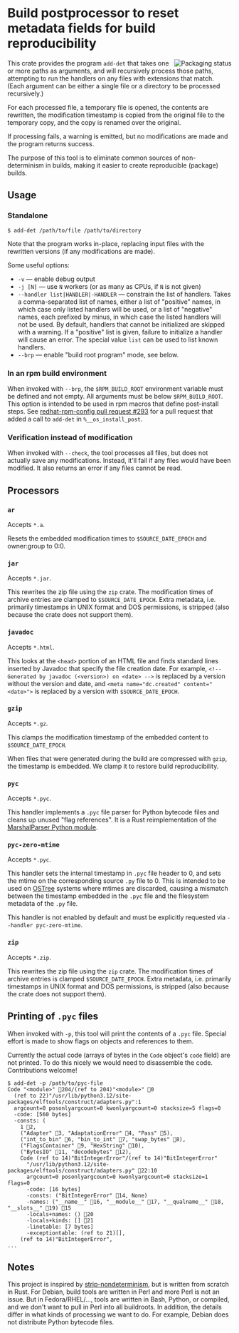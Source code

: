 # Build postprocessor to reset metadata fields for build reproducibility

<a href="https://repology.org/project/add-determinism/versions">
    <img src="https://repology.org/badge/vertical-allrepos/add-determinism.svg" alt="Packaging status" align="right">
</a>

This crate provides the program `add-det` that takes one or more paths as arguments,
and will recursively process those paths,
attempting to run the handlers on any files with extensions that match.
(Each argument can be either a single file or a directory to be processed recursively.)

For each processed file, a temporary file is opened,
the contents are rewritten,
the modification timestamp is copied from the original file to the temporary copy,
and the copy is renamed over the original.

If processing fails, a warning is emitted,
but no modifications are made and the program returns success.

The purpose of this tool is to eliminate common sources of non-determinism in builds,
making it easier to create reproducible (package) builds.

## Usage

### Standalone

```console
$ add-det /path/to/file /path/to/directory
```
Note that the program works in-place, replacing input files with the rewritten versions (if any modifications are made).

Some useful options:

* `-v` — enable debug output
* `-j [N]` — use `N` workers (or as many as CPUs, if `N` is not given)
* `--handler list|HANDLER|-HANDLER` — constrain the list of handlers. Takes a comma-separated list of names, either a list of "positive" names, in which case only listed handlers will be used, or a list of "negative" names, each prefixed by minus, in which case the listed handlers will not be used. By default, handlers that cannot be initialized are skipped with a warning. If a "positive" list is given, failure to initialize a handler will cause an error. The special value `list` can be used to list known handlers.
* `--brp` — enable "build root program" mode, see below.

### In an rpm build environment

When invoked with `--brp`, the `$RPM_BUILD_ROOT` environment variable must be defined and not empty.
All arguments must be below `$RPM_BUILD_ROOT`.
This option is intended to be used in rpm macros that define post-install steps.
See [redhat-rpm-config pull request #293](https://src.fedoraproject.org/rpms/redhat-rpm-config/pull-request/293)
for a pull request that added a call to `add-det` in `%__os_install_post`.

### Verification instead of modification

When invoked with `--check`, the tool processes all files,
but does not actually save any modifications.
Instead, it'll fail if any files would have been modified.
It also returns an error if any files cannot be read.

## Processors

### `ar`

Accepts `*.a`.

Resets the embedded modification times to `$SOURCE_DATE_EPOCH` and owner:group to 0:0.

### `jar`

Accepts `*.jar`.

This rewrites the zip file using the `zip` crate.
The modification times of archive entries are clamped to `$SOURCE_DATE_EPOCH`.
Extra metadata, i.e. primarily timestamps in UNIX format and DOS permissions,
is stripped (also because the crate does not support them).

### `javadoc`

Accepts `*.html`.

This looks at the `<head>` portion of an HTML file and finds standard
lines inserted by Javadoc that specify the file creation date.
For example,
`<!-- Generated by javadoc (<version>) on <date> -->` is replaced by a version without the version and date,
and `<meta name="dc.created" content="<date>">` is replaced by a version with `$SOURCE_DATE_EPOCH`.

### `gzip`

Accepts `*.gz`.

This clamps the modification timestamp of the embedded content
to `$SOURCE_DATE_EPOCH`.

When files that were generated during the build are compressed with `gzip`,
the timestamp is embedded.
We clamp it to restore build reproducibility.

### `pyc`

Accepts `*.pyc`.

This handler implements a `.pyc` file parser for Python bytecode files
and cleans up unused "flag references".
It is a Rust reimplementation of
the [MarshalParser Python module](https://github.com/fedora-python/marshalparser).

### `pyc-zero-mtime`

Accepts `*.pyc`.

This handler sets the internal timestamp in `.pyc` file header to 0,
and sets the mtime on the corresponding source `.py` file to 0.
This is intended to be used on [OSTree](https://github.com/ostreedev/ostree)
systems where mtimes are discarded,
causing a mismatch between the timestamp embedded in the `.pyc` file
and the filesystem metadata of the `.py` file.

This handler is not enabled by default and must be explicitly requested
via `--handler pyc-zero-mtime`.

### `zip`

Accepts `*.zip`.

This rewrites the zip file using the `zip` crate.
The modification times of archive entries is clamped `$SOURCE_DATE_EPOCH`.
Extra metadata, i.e. primarily timestamps in UNIX format and DOS permissions,
is stripped (also because the crate does not support them).

## Printing of `.pyc` files

When invoked with `-p`, this tool will print the contents of a `.pyc` file.
Special effort is made to show flags on objects and references to them.

Currently the actual code
(arrays of bytes in the `Code` object's `code` field)
are not printed.
To do this nicely we would need to disassemble the code.
Contributions welcome!

```console
$ add-det -p /path/to/pyc-file
Code "<module>" 🚩204/(ref to 204)"<module>" 🚩0
  (ref to 22)"/usr/lib/python3.12/site-packages/elftools/construct/adapters.py":1
  argcount=0 posonlyargcount=0 kwonlyargcount=0 stacksize=5 flags=0
  -code: [560 bytes]
  -consts: (
    1 🚩2,
    ("Adapter" 🚩3, "AdaptationError" 🚩4, "Pass" 🚩5),
    ("int_to_bin" 🚩6, "bin_to_int" 🚩7, "swap_bytes" 🚩8),
    ("FlagsContainer" 🚩9, "HexString" 🚩10),
    ("BytesIO" 🚩11, "decodebytes" 🚩12),
    Code (ref to 14)"BitIntegerError"/(ref to 14)"BitIntegerError"
      "/usr/lib/python3.12/site-packages/elftools/construct/adapters.py" 🚩22:10
      argcount=0 posonlyargcount=0 kwonlyargcount=0 stacksize=1 flags=0
      -code: [16 bytes]
      -consts: ("BitIntegerError" 🚩14, None)
      -names: ("__name__" 🚩16, "__module__" 🚩17, "__qualname__" 🚩18, "__slots__" 🚩19) 🚩15
      -locals+names: () 🚩20
      -locals+kinds: [] 🚩21
      -linetable: [7 bytes]
      -exceptiontable: (ref to 21)[],
    (ref to 14)"BitIntegerError",
...
```

## Notes

This project is inspired by
[strip-nondeterminism](https://salsa.debian.org/reproducible-builds/strip-nondeterminism),
but is written from scratch in Rust.
For Debian, build tools are written in Perl and more Perl is not an issue.
But in Fedora/RHEL/…, tools are written in Bash, Python, or compiled,
and we don't want to pull in Perl into all buildroots.
In addition, the details differ in what kinds of processing we want to do.
For example, Debian does not distribute Python bytecode files.
